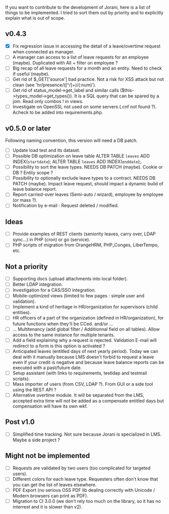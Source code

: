 If you want to contribute to the development of Jorani, here is a list of things to be implemented.
I tried to sort them out by priority and to explicitly explain what is out of scope.

## v0.4.3

- [X] Fix regression issue in accessing the detail of a leave/overtime request when connected as manager.
- [ ] A manager can access to a list of leave requests for an employee (maybe). Duplicated with All + filter on employee ?
- [ ] Big recap of all leave requests for a month and an entity. Need to check if useful (maybe).
- [ ] Get rid of $_GET['source'] bad practice. Not a risk for XSS attack but not clean (see 'hr/presence/([^/]+)/(:num)').
- [ ] Get rid of status_model->get_label and similar calls ($this->types_model->get_types()). It is a SQL query that can be spared by a join. Read only combos ! in views.
- [ ] Investigate on OpenSSL not used on some servers (.cnf not found ?). Acheck to be added into requirements.php.

## v0.5.0 or later

Following naming convention, this version will need a DB patch.

- [ ] Update load test and its dataset.
- [ ] Possible DB optimization on leave table ALTER TABLE `leaves` ADD INDEX(`startdate`); ALTER TABLE `leaves` ADD INDEX(`enddate`);.
- [ ] Possibility to sort the leave types. NEEDS DB PATCH (maybe). Cookie or DB ? Entity scope ?
- [ ] Possibility to optionally exclude leave types to a contract. NEEDS DB PATCH (maybe). Impact leave request, should impact a dynamic build of leave balance report. 
- [ ] Report carried-over leaves (Semi-auto / wizard), employee by employee (or mass ?).
- [ ] Notification by e-mail : Request deleted / modified.

## Ideas

- [ ] Provide examples of REST clients (seniority leaves, carry over, LDAP sync...) in PHP (cron) or go (service).
- [ ] PHP scripts of migration from OrangeHRM, PHP_Conges, LiberTempo, etc.

## Not a priority

- [ ] Supporting docs (upload attachments into local folder).
- [ ] Better LDAP integration.
- [ ] Investigation for a CAS/SSO integration.
- [ ] Mobile-optimized views (limited to few pages : simple user and validation).
- [ ] Implement a kind of heritage in HR/organization for supervisors (child entities).
- [ ] HR officers of a part of the organization (defined in HR/organization), for future functions when they'll be CCed. and/or ...
- [ ] ... Multitenancy (add global filter / Additionnal field on all tables). Allow access to the same instance for multiple tenants.
- [ ] Add a field explaining why a request is rejected. Validation E-mail will redirect to a form is this option is activated ?
- [ ] Anticipated leaves (entitled days of next yearly period). Today we can deal with it manually because LMS doesn't forbid to 
request a leave even if your credit is negative and because leave balance reports can be executed with a past/future date.
- [ ] Setup assistant (with links to requirements, testldap and testmail scripts).
- [ ] Mass importer of users (from CSV, LDAP ?). From GUI or a side tool using the REST API ?
- [ ] Alternative overtime module. It will be separated from the LMS, accepted extra time will not be added as a compensate entitled days but compensation will have its own wkf.

## Post v1.0

- [ ] Simplified time tracking. Not sure because Jorani is specialized in LMS. Maybe a side project ?

## Might not be implemented

- [ ] Requests are validated by two users (too complicated for targeted users).
- [ ] Different colors for each leave type. Requesters often don't know that you can get the list of leaves elsewhere.
- [ ] PDF Export (no serious OSS PDF lib dealing correctly with Unicode / Modern browsers can print as PDF).
- [ ] Migration to CI 3.0.0 (we don't rely too much on the library, so it has no interrest and it is slower than v2).
